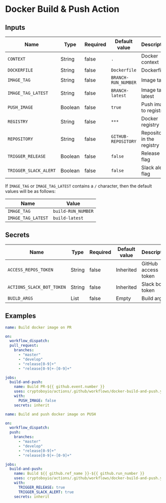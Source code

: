 # Docker Build & Push Action

## Inputs

| Name                  | Type    | Required | Default value       | Description                |
| --------------------- | ------- | -------- | ------------------- | -------------------------- |
| `CONTEXT`             | String  | false    | `.`                 | Docker context             |
| `DOCKERFILE`          | String  | false    | `Dockerfile`        | Dockerfile                 |
| `IMAGE_TAG`           | String  | false    | `BRANCH-RUN_NUMBER` | Image tag                  |
| `IMAGE_TAG_LATEST`    | String  | false    | `BRANCH-latest`     | Image tag latest           |
| `PUSH_IMAGE`          | Boolean | false    | `true`              | Push image to registry     |
| `REGISTRY`            | String  | false    | `***`               | Docker registry            |
| `REPOSITORY`          | String  | false    | `GITHUB-REPOSITORY` | Repository in the registry |
| `TRIGGER_RELEASE`     | Boolean | false    | `false`             | Release flag               |
| `TRIGGER_SLACK_ALERT` | Boolean | false    | `false`             | Slack alert flag           |

If `IMAGE_TAG` or `IMAGE_TAG_LATEST` contains a `/` character, then the default values ​​will be as follows:

| Name               | Value              |
| ------------------ | ------------------ |
| `IMAGE_TAG`        | `build-RUN_NUMBER` |
| `IMAGE_TAG_LATEST` | `build-latest`     |

## Secrets

| Name                      | Type   | Required | Default value | Description         |
| ------------------------- | ------ | -------- | ------------- | ------------------- |
| `ACCESS_REPOS_TOKEN`      | String | false    | Inherited     | GitHub access token |
| `ACTIONS_SLACK_BOT_TOKEN` | String | false    | Inherited     | Slack bot token     |
| `BUILD_ARGS`              | List   | false    | Empty         | Build args          |

## Examples

```yaml
name: Build docker image on PR

on:
  workflow_dispatch:
  pull_request:
    branches:
      - "master"
      - "develop"
      - "release[0-9]+"
      - "release[0-9]+-[0-9]+"

jobs:
  build-and-push:
    name: Build PR-${{ github.event.number }}
    uses: cryptoboyio/actions/.github/workflows/docker-build-and-push.yaml@v1
    with:
      PUSH_IMAGE: false
    secrets: inherit
```

```yaml
name: Build and push docker image on PUSH

on:
  workflow_dispatch:
  push:
    branches:
      - "master"
      - "develop"
      - "release[0-9]+"
      - "release[0-9]+-[0-9]+"

jobs:
  build-and-push:
    name: Build ${{ github.ref_name }}-${{ github.run_number }}
    uses: cryptoboyio/actions/.github/workflows/docker-build-and-push.yaml@docker-build-and-push-action
    with:
      TRIGGER_RELEASE: true
      TRIGGER_SLACK_ALERT: true
    secrets: inherit
```
